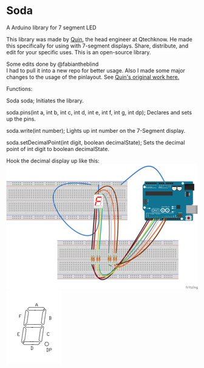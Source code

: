 Soda  
====

A Arduino library for 7 segment LED  

This library was made by [Quin](https://github.com/Qtechknow/Arduino-Libraries), the head engineer at Qtechknow.  He made this specifically for using with 7-segment displays.  Share, distribute, and edit for your specific uses. This is an open-source library.  

Some edits done by @fabiantheblind  
I had to pull it into a new repo for better usage. Also I made some major changes to the usage of the pinlayout. See [Quin's original work here.](https://github.com/Qtechknow/Arduino-Libraries)  

Functions:

Soda soda;
  Initiates the library.

soda.pins(int a, int b, int c, int d, int e, int f, int g, int dp);
    Declares and sets up the pins.

soda.write(int number);
    Lights up int number on the 7-Segment display.

soda.setDecimalPoint(int digit, boolean decimalState);
    Sets the decimal point of int digit to boolean decimalState.


Hook the decimal display up like this:  
![](Simple7SegmentLed.png)  
![](7SegmentLed_Pinlayout.png)  



